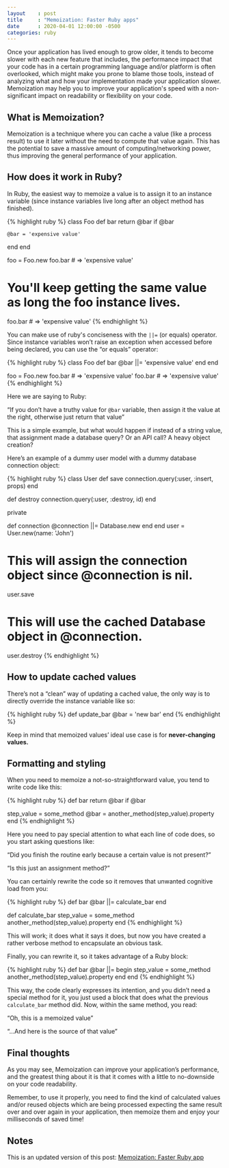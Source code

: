 ```yaml
---
layout    : post
title     : "Memoization: Faster Ruby apps"
date      : 2020-04-01 12:00:00 -0500
categories: ruby
---
```


Once your application has lived enough to grow older, it tends to become slower with each new feature that includes, the performance impact that your code has in a certain programming language and/or platform is often overlooked, which might make you prone to blame those tools, instead of analyzing what and how your implementation made your application slower. Memoization may help you to improve your application's speed with a non-significant impact on readability or flexibility on your code.

## What is Memoization?
Memoization is a technique where you can cache a value (like a process result) to use it later without the need to compute that value again. This has the potential to save a massive amount of computing/networking power, thus improving the general performance of your application.

## How does it work in Ruby?
In Ruby, the easiest way to memoize a value is to assign it to an instance variable (since instance variables live long after an object method has finished).

{% highlight ruby %}
class Foo
  def bar
    return @bar if @bar

    @bar = 'expensive value'
  end
end

foo = Foo.new
foo.bar # => 'expensive value'
# You'll keep getting the same value as long the foo instance lives.
foo.bar # => 'expensive value'
{% endhighlight %}

You can make use of ruby's conciseness with the `||=` (or equals) operator. Since instance variables won’t raise an exception when accessed before being declared, you can use the “or equals” operator:

{% highlight ruby %}
class Foo
  def bar
    @bar ||= 'expensive value'
  end
end

foo = Foo.new
foo.bar # => 'expensive value'
foo.bar # => 'expensive value'
{% endhighlight %}

Here we are saying to Ruby:

“If you don’t have a truthy value for `@bar` variable, then assign it the value at the right, otherwise just return that value”

This is a simple example, but what would happen if instead of a string value, that assignment made a database query? Or an API call? A heavy object creation?

Here’s an example of a dummy user model with a dummy database connection object:

{% highlight ruby %}
class User
  def save
    connection.query(:user, :insert, props)
  end
 
  def destroy
    connection.query(:user, :destroy, id)
  end
 
  private
 
  def connection
    @connection ||= Database.new
  end
end
user = User.new(name: 'John')
# This will assign the connection object since @connection is nil.
user.save
# This will use the cached Database object in @connection.
user.destroy
{% endhighlight %}

## How to update cached values
There’s not a “clean” way of updating a cached value, the only way is to directly override the instance variable like so:

{% highlight ruby %}
def update_bar
  @bar = 'new bar'
end
{% endhighlight %}

Keep in mind that memoized values’ ideal use case is for **never-changing values.**

## Formatting and styling
When you need to memoize a not-so-straightforward value, you tend to write code like this:

{% highlight ruby %}
def bar
  return @bar if @bar

  step_value = some_method
  @bar = another_method(step_value).property
end
{% endhighlight %}

Here you need to pay special attention to what each line of code does, so you start asking questions like: 

“Did you finish the routine early because a certain value is not present?”

“Is this just an assignment method?”

You can certainly rewrite the code so it removes that unwanted cognitive load from you:

{% highlight ruby %}
def bar
  @bar ||= calculate_bar
end

def calculate_bar
  step_value = some_method
  another_method(step_value).property
end
{% endhighlight %}

This will work; it does what it says it does, but now you have created a rather verbose method to encapsulate an obvious task.

Finally, you can rewrite it, so it takes advantage of a Ruby block:

{% highlight ruby %}
def bar
  @bar ||= begin
    step_value = some_method
    another_method(step_value).property
  end
end
{% endhighlight %}

This way, the code clearly expresses its intention, and you didn’t need a special method for it, you just used a block that does what the previous `calculate_bar` method did. Now, within the same method, you read: 

“Oh, this is a memoized value”

“…And here is the source of that value”

## Final thoughts
As you may see, Memoization can improve your application’s performance, and the greatest thing about it is that it comes with a little to no-downside on your code readability.

Remember, to use it properly, you need to find the kind of calculated values and/or reused objects which are being processed expecting the same result over and over again in your application, then memoize them and enjoy your milliseconds of saved time!

## Notes
This is an updated version of this post:
[Memoization: Faster Ruby app](http://tangosource.com/blog/memoization-faster-ruby-app/)
